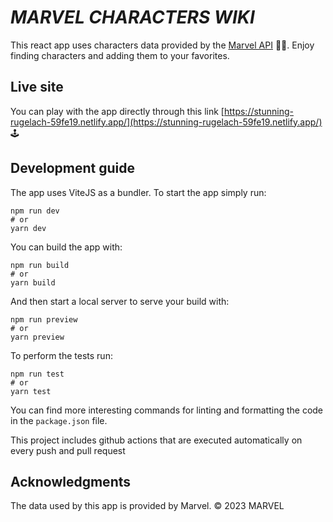 # **_MARVEL CHARACTERS WIKI_**

This react app uses characters data provided by the [Marvel API](https://developer.marvel.com/) 🦸‍♀️. Enjoy finding characters and adding them to your favorites.

## Live site
You can play with the app directly through this link [https://stunning-rugelach-59fe19.netlify.app/](https://stunning-rugelach-59fe19.netlify.app/) 🕹️

## Development guide

The app uses ViteJS as a bundler. To start the app simply run:
```
npm run dev
# or
yarn dev
```

You can build the app with:
```
npm run build
# or
yarn build
```

And then start a local server to serve your build with:
```
npm run preview
# or
yarn preview
```

To perform the tests run:
```
npm run test
# or
yarn test
```

You can find more interesting commands for linting and formatting the code in the `package.json` file.

This project includes github actions that are executed automatically on every push and pull request

## Acknowledgments

The data used by this app is provided by Marvel. © 2023 MARVEL





